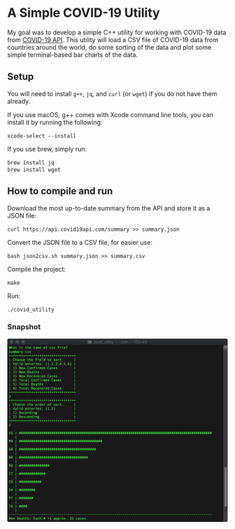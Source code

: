 # A Simple COVID-19 Utility
My goal was to develop a simple C++ utility for working with COVID-19 data from [COVID-19 API](https://covid19api.com). This utility will load a CSV file of COVID-19 data from countries around the world, do some sorting of the data and plot some simple terminal-based bar charts of the data.

## Setup
You will need to install `g++`, `jq`, and `curl` (or `wget`) if you do not have them already.

If you use macOS, g++ comes with Xcode command line tools, you can install it by running the following:
```
xcode-select --install
```
If you use brew, simply run:
```
brew install jq
brew install wget
```
## How to compile and run

Download the most up-to-date summary from the API and store it as a JSON file:
```
curl https://api.covid19api.com/summary >> summary.json
```

Convert the JSON file to a CSV file, for easier use:
```
bash json2csv.sh summary.json >> summary.csv
```

Compile the project:
```
make
```

Run:
```
./covid_utility
```

### Snapshot
![](output.png)